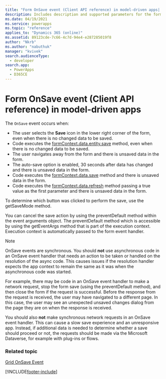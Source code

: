 ```yaml
---
title: "Form OnSave event (Client API reference) in model-driven apps| MicrosoftDocs"
description: Includes description and supported parameters for the form OnSave event.
ms.date: 04/19/2021
ms.service: powerapps
ms.topic: "reference"
applies_to: "Dynamics 365 (online)"
ms.assetid: 89123cde-7c66-4c7d-94e4-e287285019f8
author: "Nkrb"
ms.author: "nabuthuk"
manager: "kvivek"
search.audienceType: 
  - developer
search.app: 
  - PowerApps
  - D365CE
---
```

# Form OnSave event (Client API reference) in model-driven apps

The `OnSave` event occurs when:

- The user selects the **Save** icon in the lower right corner of the form, even when there is no changed data to be saved.
- Code executes the [formContext.data.entity.save](../formContext-data-entity/save.md) method, even when there is no changed data to be saved.
- The user navigates away from the form and there is unsaved data in the form.
- The auto-save option is enabled, 30 seconds after data has changed and there is unsaved data in the form.
- Code executes the [formContext.data.save](../formContext-data/save.md) method and there is unsaved data in the form.
- Code executes the [formContext.data.refresh](../formContext-data/refresh.md) method passing a true value as the first parameter and there is unsaved data in the form.

To determine which button was clicked to perform the save, use the getSaveMode method.

You can cancel the save action by using the preventDefault method within the event arguments object. The preventDefault method which is accessible by using the getEventArgs method that is part of the execution context. Execution context is automatically passed to the form event handler.

> [!NOTE]
> OnSave events are synchronous. You should **not** use asynchronous code in an OnSave event handler that needs an action to be taken or handled on the resolution of the async code. This causes issues if the resolution handler expects the app context to remain the same as it was when the asynchronous code was started.
> 
> For example, there may be code in an OnSave event handler to make a network request, stop the form save (using the preventDefault method), and then close the form if the request is successful. Before the response from the request is received, the user may have navigated to a different page. In this case, the user may see an unexpected unsaved changes dialog from the page they are on when the response is received.
>
> You should also **not** make synchronous network requests in an OnSave event handler. This can cause a slow save experience and an unresponsive app. Instead, if additional data is needed to determine whether a save should proceed or not, the requests should be made via the Microsoft Dataverse, for example with plug-ins or flows.

### Related topic
[Grid OnSave Event](grid-onsave.md)  


[!INCLUDE[footer-include](../../../../../includes/footer-banner.md)]